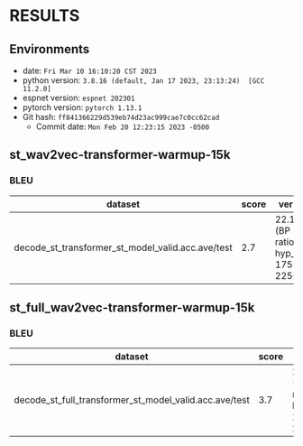 <!-- Generated by scripts/utils/show_translation_result.sh -->
# RESULTS
## Environments
- date: `Fri Mar 10 16:10:20 CST 2023`
- python version: `3.8.16 (default, Jan 17 2023, 23:13:24)  [GCC 11.2.0]`
- espnet version: `espnet 202301`
- pytorch version: `pytorch 1.13.1`
- Git hash: `ff841366229d539eb74d23ac999cae7c0cc62cad`
  - Commit date: `Mon Feb 20 12:23:15 2023 -0500`

## st_wav2vec-transformer-warmup-15k

### BLEU

|dataset|score|verbose_score|
|---|---|---|
|decode_st_transformer_st_model_valid.acc.ave/test|2.7|22.1/4.6/1.9/0.8 (BP = 0.756 ratio = 0.782 hyp_len = 17593 ref_len = 22504)|

## st_full_wav2vec-transformer-warmup-15k

### BLEU

|dataset|score|verbose_score|
|---|---|---|
|decode_st_full_transformer_st_model_valid.acc.ave/test|3.7|24.4/5.2/2.0/0.9 (BP = 0.928 ratio = 0.931 hyp_len = 20945 ref_len = 22504)|
